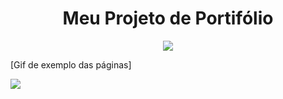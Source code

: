 <h1 align="center"> Meu Projeto de Portifólio </h1>

<p align="center" > 
 <img loading="lazy"  src="https://img.shields.io/badge/Status-Em%20desenvolvimento-brightgreen"/>
</>




[Gif de exemplo das páginas] 

 <img loading="lazy"  src="https://github.com/Gabriel4502/Portifolio/assets/47870292/5cb146b0-a26d-4fc0-bd98-f992a5cca8c0"/>


